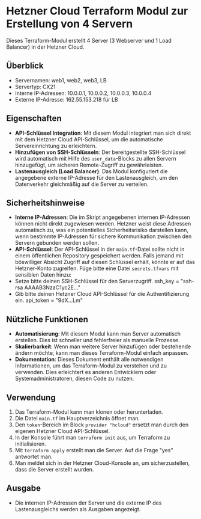 # Hetzner Cloud Terraform Modul zur Erstellung von 4 Servern

Dieses Terraform-Modul erstellt 4 Server (3 Webserver und 1 Load Balancer) in der Hetzner Cloud.

## Überblick

- Servernamen: web1, web2, web3, LB
- Servertyp: CX21
- Interne IP-Adressen: 10.0.0.1, 10.0.0.2, 10.0.0.3, 10.0.0.4
- Externe IP-Adresse: 162.55.153.218 für LB

## Eigenschaften

- **API-Schlüssel Integration**: Mit diesem Modul integriert man sich direkt mit dem Hetzner Cloud API-Schlüssel, um die automatische Servereinrichtung zu erleichtern.
- **Hinzufügen von SSH-Schlüsseln**: Der bereitgestellte SSH-Schlüssel wird automatisch mit Hilfe des `user_data`-Blocks zu allen Servern hinzugefügt, um sicheren Remote-Zugriff zu gewährleisten.
- **Lastenausgleich (Load Balancer)**: Das Modul konfiguriert die angegebene externe IP-Adresse für den Lastenausgleich, um den Datenverkehr gleichmäßig auf die Server zu verteilen.

## Sicherheitshinweise

- **Interne IP-Adressen**: Die im Skript angegebenen internen IP-Adressen können nicht direkt zugewiesen werden. Hetzner weist diese Adressen automatisch zu, was ein potentielles Sicherheitsrisiko darstellen kann, wenn bestimmte IP-Adressen für sichere Kommunikation zwischen den Servern gebunden werden sollen.
- **API-Schlüssel**: Der API-Schlüssel in der `main.tf`-Datei sollte nicht in einem öffentlichen Repository gespeichert werden. Falls jemand mit böswilliger Absicht Zugriff auf diesen Schlüssel erhält, könnte er auf das Hetzner-Konto zugreifen.
Füge bitte eine Datei `secrets.tfvars` mit sensiblen Daten hinzu:
- Setze bitte deinen SSH-Schlüssel für den Serverzugriff.
ssh_key = "ssh-rsa AAAAB3NzaC1yc2E..."
- Gib bitte deinen Hetzner Cloud API-Schlüssel für die Authentifizierung ein.
api_token = "9dX...Lm"

## Nützliche Funktionen

- **Automatisierung**: Mit diesem Modul kann man Server automatisch erstellen. Dies ist schneller und fehlerfreier als manuelle Prozesse.
- **Skalierbarkeit**: Wenn man weitere Server hinzufügen oder bestehende ändern möchte, kann man dieses Terraform-Modul einfach anpassen.
- **Dokumentation**: Dieses Dokument enthält alle notwendigen Informationen, um das Terraform-Modul zu verstehen und zu verwenden. Dies erleichtert es anderen Entwicklern oder Systemadministratoren, diesen Code zu nutzen.

## Verwendung

1. Das Terraform-Modul kann man klonen oder herunterladen.
2. Die Datei `main.tf` im Hauptverzeichnis öffnet man.
3. Den `token`-Bereich im Block `provider "hcloud"` ersetzt man durch den eigenen Hetzner Cloud API-Schlüssel.
4. In der Konsole führt man `terraform init` aus, um Terraform zu initialisieren.
5. Mit `terraform apply` erstellt man die Server. Auf die Frage "yes" antwortet man.
6. Man meldet sich in der Hetzner Cloud-Konsole an, um sicherzustellen, dass die Server erstellt wurden.

## Ausgabe

- Die internen IP-Adressen der Server und die externe IP des Lastenausgleichs werden als Ausgaben angezeigt.



